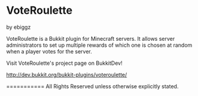 VoteRoulette
============
by ebiggz

VoteRoulette is a Bukkit plugin for Minecraft servers. It allows server administrators to set up multiple rewards of which one is chosen at random when a player votes for the server.

Visit VoteRoulette's project page on BukkitDev! 

http://dev.bukkit.org/bukkit-plugins/voteroulette/

===========
All Rights Reserved unless otherwise explicitly stated.
